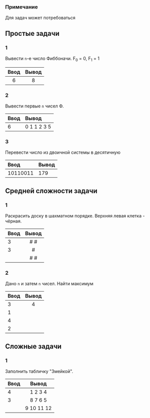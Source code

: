 ### Примечание
Для задач может потребоваться

## Простые задачи
### 1
Вывести `n`-е число Фиббоначи. F<sub>0</sub> = 0, F<sub>1</sub> = 1

|   Ввод    |    Вывод    |
|:---------:|:-----------:|
|    6      |     8       |

### 2
Вывести первые `n` чисел Ф.

|   Ввод  |   Вывод       |
|:--------|:--------------|
|    6    | 0 1 1 2 3 5   |

### 3
Перевести число из двоичной системы в десятичную

|   Ввод   |   Вывод       |
|:---------|:--------------|
| 10110011 | 179           |

## Средней сложности задачи

### 1

Раскрасить доску в шахматном порядке. Верхняя левая клетка - чёрная.

| Ввод | Вывод      |
|:-----|:----------:|
| 3    |# #         |
| 3    | #          |
|      |# #         |

### 2

Дано `n` и затем `n` чисел. Найти максимум

| Ввод | Вывод      |
|:-----|:----------:|
| 3    | 4          |
| 1    |            |
| 4    |            |
| 2    |            |

## Сложные задачи

### 1

Заполнить табличку "Змейкой".

| Ввод | Вывод      |
|:-----|:----------:|
| 4    | 1 2 3 4    |
| 3    | 8 7 6 5    |
|      | 9 10 11 12 |


